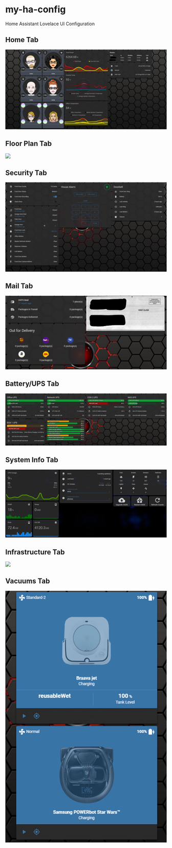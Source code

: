 # my-ha-config

Home Assistant Lovelace UI Configuration

## Home Tab

<img src="https://github.com/firstof9/my-ha-config/raw/master/images/home-screen.png">

## Floor Plan Tab

<img src="https://github.com/firstof9/my-ha-config/raw/master/images/floor-plan.png">

## Security Tab

<img src="https://github.com/firstof9/my-ha-config/raw/master/images/security-tab.png">

## Mail Tab

<img src="https://github.com/firstof9/my-ha-config/raw/master/images/mail-tab.png">

## Battery/UPS Tab

<img src="https://github.com/firstof9/my-ha-config/raw/master/images/battery-tab.png">

## System Info Tab

<img src="https://github.com/firstof9/my-ha-config/raw/master/images/system-info-tab.png">

## Infrastructure Tab

<img src="https://github.com/firstof9/my-ha-config/raw/master/images/ifrastructure-tab.png">

## Vacuums Tab

<img src="https://github.com/firstof9/my-ha-config/raw/master/images/vacuum-tab.png">
